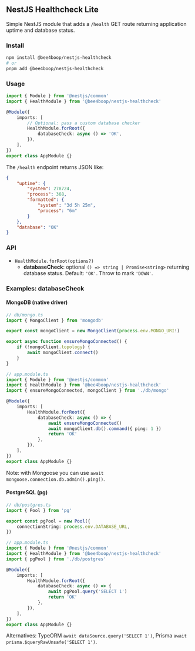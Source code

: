 ## NestJS Healthcheck Lite

Simple NestJS module that adds a `/health` GET route returning application uptime and database status.

### Install

```bash
npm install @bee4boop/nestjs-healthcheck
# or
pnpm add @bee4boop/nestjs-healthcheck
```

### Usage

```ts
import { Module } from '@nestjs/common'
import { HealthModule } from '@bee4boop/nestjs-healthcheck'

@Module({
	imports: [
		// Optional: pass a custom database checker
		HealthModule.forRoot({
			databaseCheck: async () => 'OK',
		}),
	],
})
export class AppModule {}
```

The `/health` endpoint returns JSON like:

```json
{
	"uptime": {
		"system": 278724,
		"process": 368,
		"formatted": {
			"system": "3d 5h 25m",
			"process": "6m"
		}
	},
	"database": "OK"
}
```

### API

- `HealthModule.forRoot(options?)`
  - **databaseCheck**: optional `() => string | Promise<string>` returning database status. Default: `'OK'`. Throw to mark `'DOWN'`.

### Examples: databaseCheck

#### MongoDB (native driver)

```ts
// db/mongo.ts
import { MongoClient } from 'mongodb'

export const mongoClient = new MongoClient(process.env.MONGO_URI!)

export async function ensureMongoConnected() {
	if (!mongoClient.topology) {
		await mongoClient.connect()
	}
}
```

```ts
// app.module.ts
import { Module } from '@nestjs/common'
import { HealthModule } from '@bee4boop/nestjs-healthcheck'
import { ensureMongoConnected, mongoClient } from './db/mongo'

@Module({
	imports: [
		HealthModule.forRoot({
			databaseCheck: async () => {
				await ensureMongoConnected()
				await mongoClient.db().command({ ping: 1 })
				return 'OK'
			},
		}),
	],
})
export class AppModule {}
```

Note: with Mongoose you can use `await mongoose.connection.db.admin().ping()`.

#### PostgreSQL (pg)

```ts
// db/postgres.ts
import { Pool } from 'pg'

export const pgPool = new Pool({
	connectionString: process.env.DATABASE_URL,
})
```

```ts
// app.module.ts
import { Module } from '@nestjs/common'
import { HealthModule } from '@bee4boop/nestjs-healthcheck'
import { pgPool } from './db/postgres'

@Module({
	imports: [
		HealthModule.forRoot({
			databaseCheck: async () => {
				await pgPool.query('SELECT 1')
				return 'OK'
			},
		}),
	],
})
export class AppModule {}
```

Alternatives: TypeORM `await dataSource.query('SELECT 1')`, Prisma `await prisma.$queryRawUnsafe('SELECT 1')`.
